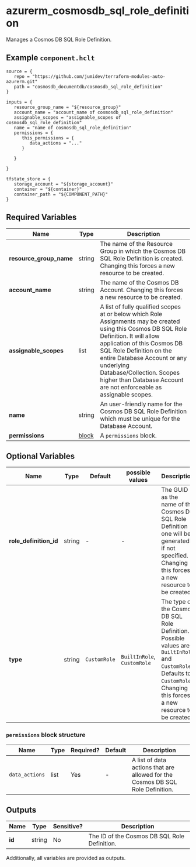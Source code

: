 # azurerm_cosmosdb_sql_role_definition

Manages a Cosmos DB SQL Role Definition.

## Example `component.hclt`

```hcl
source = {
   repo = "https://github.com/jumidev/terraform-modules-auto-azurerm.git"   
   path = "cosmosdb_documentdb/cosmosdb_sql_role_definition"   
}

inputs = {
   resource_group_name = "${resource_group}"   
   account_name = "account_name of cosmosdb_sql_role_definition"   
   assignable_scopes = "assignable_scopes of cosmosdb_sql_role_definition"   
   name = "name of cosmosdb_sql_role_definition"   
   permissions = {
      this_permissions = {
         data_actions = "..."         
      }
      
   }
   
}

tfstate_store = {
   storage_account = "${storage_account}"   
   container = "${container}"   
   container_path = "${COMPONENT_PATH}"   
}

```

## Required Variables

| Name | Type |  Description |
| ---- | --------- |  ----------- |
| **resource_group_name** | string |  The name of the Resource Group in which the Cosmos DB SQL Role Definition is created. Changing this forces a new resource to be created. | 
| **account_name** | string |  The name of the Cosmos DB Account. Changing this forces a new resource to be created. | 
| **assignable_scopes** | list |  A list of fully qualified scopes at or below which Role Assignments may be created using this Cosmos DB SQL Role Definition. It will allow application of this Cosmos DB SQL Role Definition on the entire Database Account or any underlying Database/Collection. Scopes higher than Database Account are not enforceable as assignable scopes. | 
| **name** | string |  An user-friendly name for the Cosmos DB SQL Role Definition which must be unique for the Database Account. | 
| **permissions** | [block](#permissions-block-structure) |  A `permissions` block. | 

## Optional Variables

| Name | Type |  Default  |  possible values |  Description |
| ---- | --------- |  ----------- | ----------- | ----------- |
| **role_definition_id** | string |  -  |  -  |  The GUID as the name of the Cosmos DB SQL Role Definition - one will be generated if not specified. Changing this forces a new resource to be created. | 
| **type** | string |  `CustomRole`  |  `BuiltInRole`, `CustomRole`  |  The type of the Cosmos DB SQL Role Definition. Possible values are `BuiltInRole` and `CustomRole`. Defaults to `CustomRole`. Changing this forces a new resource to be created. | 

### `permissions` block structure

| Name | Type | Required? | Default | Description |
| ---- | ---- | --------- | ------- | ----------- |
| `data_actions` | list | Yes | - | A list of data actions that are allowed for the Cosmos DB SQL Role Definition. |



## Outputs

| Name | Type | Sensitive? | Description |
| ---- | ---- | --------- | --------- |
| **id** | string | No  | The ID of the Cosmos DB SQL Role Definition. | 

Additionally, all variables are provided as outputs.
